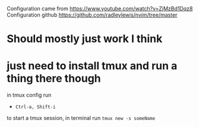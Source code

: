 Configuration came from https://www.youtube.com/watch?v=ZjMzBd1Dqz8
Configuration github https://github.com/radleylewis/nvim/tree/master

# Should mostly just work I think

# just need to install tmux and run a thing there though
in tmux config run
 - `Ctrl-a, Shift-i` 

to start a tmux session, in terminal run 
`tmux new -s someName`
